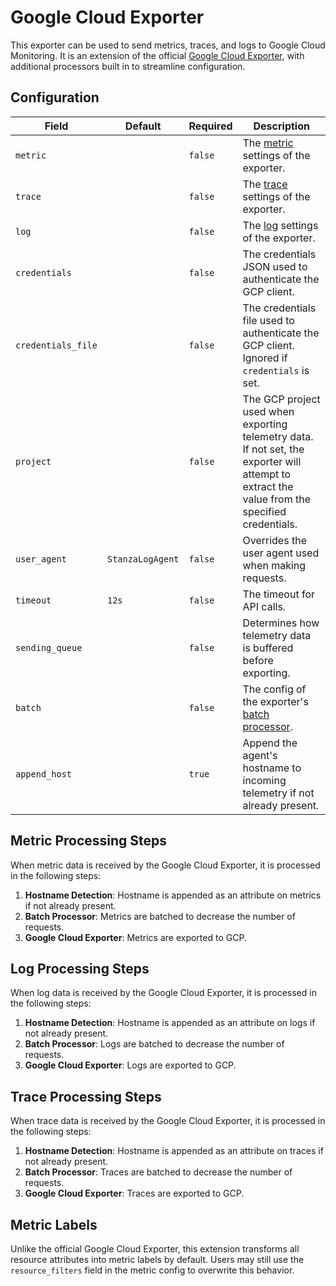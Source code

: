 # Google Cloud Exporter

This exporter can be used to send metrics, traces, and logs to Google Cloud Monitoring. It is an extension of the official 
[Google Cloud Exporter](https://github.com/open-telemetry/opentelemetry-collector-contrib/blob/v0.96.0/exporter/googlecloudexporter), with additional processors built in to streamline configuration.

## Configuration
| Field              | Default          | Required | Description                                                                                                                                                                                                  |
|--------------------|------------------|----------|--------------------------------------------------------------------------------------------------------------------------------------------------------------------------------------------------------------|
| `metric`           |                  | `false`  | The [metric](https://github.com/open-telemetry/opentelemetry-collector-contrib/tree/9fe4230817a192049f6c539f6c5d9ea31ce05f99/exporter/googlecloudexporter#configuration-reference) settings of the exporter. |
| `trace`            |                  | `false`  | The [trace](https://github.com/open-telemetry/opentelemetry-collector-contrib/tree/9fe4230817a192049f6c539f6c5d9ea31ce05f99/exporter/googlecloudexporter#configuration-reference) settings of the exporter.  |
| `log`              |                  | `false`  | The [log](https://github.com/open-telemetry/opentelemetry-collector-contrib/tree/9fe4230817a192049f6c539f6c5d9ea31ce05f99/exporter/googlecloudexporter#configuration-reference) settings of the exporter.    |
| `credentials`      |                  | `false`  | The credentials JSON used to authenticate the GCP client.                                                                                                                                                    |
| `credentials_file` |                  | `false`  | The credentials file used to authenticate the GCP client. Ignored if `credentials` is set.                                                                                                                   |
| `project`          |                  | `false`  | The GCP project used when exporting telemetry data. If not set, the exporter will attempt to extract the value from the specified credentials.                                                               |
| `user_agent`       | `StanzaLogAgent` | `false`  | Overrides the user agent used when making requests.                                                                                                                                                          |
| `timeout`          | `12s`            | `false`  | The timeout for API calls.                                                                                                                                                                                   |
| `sending_queue`    |                  | `false`  | Determines how telemetry data is buffered before exporting.                                                                                                                                                  |
| `batch`            |                  | `false`  | The config of the exporter's [batch processor](https://github.com/open-telemetry/opentelemetry-collector/blob/v0.96.0/processor/batchprocessor).                                                             |
| `append_host`      |                  | `true`   | Append the agent's hostname to incoming telemetry if not already present.                                                                                                                                    |

## Metric Processing Steps
When metric data is received by the Google Cloud Exporter, it is processed in the following steps:

1. **Hostname Detection**: Hostname is appended as an attribute on metrics if not already present.
2. **Batch Processor**: Metrics are batched to decrease the number of requests.
3. **Google Cloud Exporter**: Metrics are exported to GCP.

## Log Processing Steps
When log data is received by the Google Cloud Exporter, it is processed in the following steps:

1. **Hostname Detection**: Hostname is appended as an attribute on logs if not already present.
2. **Batch Processor**: Logs are batched to decrease the number of requests.
3. **Google Cloud Exporter**: Logs are exported to GCP.

## Trace Processing Steps
When trace data is received by the Google Cloud Exporter, it is processed in the following steps:

1. **Hostname Detection**: Hostname is appended as an attribute on traces if not already present.
2. **Batch Processor**: Traces are batched to decrease the number of requests.
3. **Google Cloud Exporter**: Traces are exported to GCP.

## Metric Labels
Unlike the official Google Cloud Exporter, this extension transforms all resource attributes into metric labels by default. Users may still use the `resource_filters` field in the metric config to overwrite this behavior.
